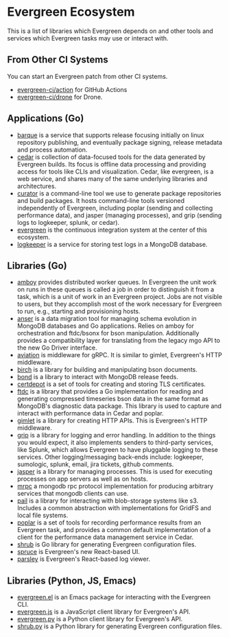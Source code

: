 # Evergreen Ecosystem

This is a list of libraries which Evergreen depends on and other tools and services
which Evergreen tasks may use or interact with.

## From Other CI Systems

You can start an Evergreen patch from other CI systems.

- [evergreen-ci/action](https://github.com/evergreen-ci/action) for GitHub Actions
- [evergreen-ci/drone](https://github.com/evergreen-ci/drone/) for Drone.

## Applications (Go)

- [barque](https://github.com/evergreen-ci/barque) is a service that supports release
  focusing initially on linux repository publishing, and eventually package signing,
  release metadata and process automation.
- [cedar](https://github.com/evergreen-ci/cedar) is collection of data-focused
  tools for the data generated by Evergreen builds. Its focus is offline data
  processing and providing access for tools like CLIs and visualization. Cedar,
  like evergreen, is a web service, and shares many of the same underlying
  libraries and architectures.
- [curator](https://github.com/mongodb/curator) is a command-line tool we use to
  generate package repositories and build packages. It hosts command-line tools
  versioned independently of Evergreen, including poplar (sending and collecting
  performance data), and jasper (managing processes), and grip (sending logs to
  logkeeper, splunk, or cedar).
- [evergreen](https://github.com/evergreen-ci/evergreen) is the continuous
  integration system at the center of this ecosystem.
- [logkeeper](https://github.com/evergreen-ci/logkeeper) is a service for
  storing test logs in a MongoDB database.

## Libraries (Go)

- [amboy](https://github.com/mongodb/amboy) provides distributed worker queues.
  In Evergreen the unit work on runs in these queues is called a job in order to
  distinguish it from a task, which is a unit of work in an Evergreen project.
  Jobs are not visible to users, but they accomplish most of the work necessary
  for Evergreen to run, e.g., starting and provisioning hosts.
- [anser](https://github.com/mongodb/anser) is a data migration tool for managing
  schema evolution in MongoDB databases and Go applications. Relies on amboy
  for orchestration and ftdc/bsonx for bson manipulation. Additionally provides a
  compatibility layer for translating from the legacy mgo API to the new Go
  Driver interface.
- [aviation](https://github.com/evergreen-ci/aviation) is middleware for gRPC.
  It is similar to gimlet, Evergreen's HTTP middleware.
- [birch](https://github.com/evergreen-ci/birch) is a library for building and manipulating bson documents.
- [bond](https://github.com/evergreen-ci/bond) is a library to interact with MongoDB
  release feeds.
- [certdepot](https://github.com/evergreen-ci/certdepot) is a set of tools for
  creating and storing TLS certificates.
- [ftdc](https://github.com/mongodb/ftdc) is a library that provides a Go
  implementation for reading and generating compressed timeseries bson data
  in the same format as MongoDB's diagnostic data package. This library
  is used to capture and interact with performance data in Cedar and poplar.
- [gimlet](https://github.com/evergreen-ci/gimlet) is a library for creating
  HTTP APIs. This is Evergreen's HTTP middleware.
- [grip](https://github.com/mongodb/grip) is a library for logging and error
  handling. In addition to the things you would expect, it also implements
  senders to third-party services, like Splunk, which allows Evergreen to have
  pluggable logging to these services. Other logging/messaging back-ends
  include: logkeeper, sumologic, splunk, email, jira tickets, github comments.
- [jasper](https://github.com/mongodb/jasper) is a library for managing processes.
  This is used for executing processes on app servers as well as on hosts.
- [mrpc](https://github.com/evergreen-ci/mrpc) a mongodb rpc protocol implementation
  for producing arbitrary services that mongodb clients can use.
- [pail](https://github.com/evergreen-ci/pail) is a library for interacting
  with blob-storage systems like s3. Includes a common abstraction with
  implementations for GridFS and local file systems.
- [poplar](https://github.com/evergreen-ci/poplar) is a set of tools for
  recording performance results from an Evergreen task, and provides a common
  default implementation of a client for the performance data management
  service in Cedar.
- [shrub](https://github.com/evergreen-ci/shrub) is Go library for generating
  Evergreen configuration files.
- [spruce](https://github.com/evergreen-ci/spruce) is Evergreen's new
  React-based UI.
- [parsley](https://github.com/evergreen-ci/parsley) is Evergreen's React-based log viewer.

## Libraries (Python, JS, Emacs)

- [evergreen.el](https://github.com/mongodb/evergreen.el) is an Emacs package for
  interacting with the Evergreen CLI.
- [evergreen.js](https://github.com/evergreen-ci/evergreen.js) is a JavaScript
  client library for Evergreen's API.
- [evergreen.py](https://github.com/evergreen-ci/evergreen.py) is a Python
  client library for Evergreen's API.
- [shrub.py](https://github.com/evergreen-ci/shrub.py) is a Python library for
  generating Evergreen configuration files.
